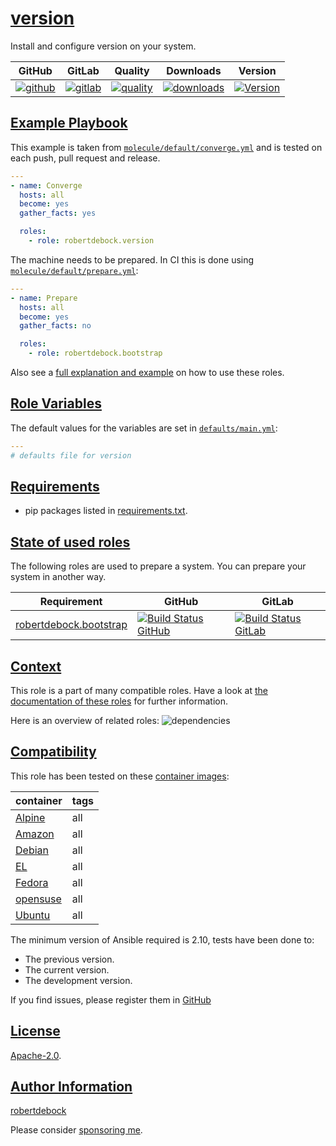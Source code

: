 # [version](#version)

Install and configure version on your system.

|GitHub|GitLab|Quality|Downloads|Version|
|------|------|-------|---------|-------|
|[![github](https://github.com/robertdebock/ansible-role-version/workflows/Ansible%20Molecule/badge.svg)](https://github.com/robertdebock/ansible-role-version/actions)|[![gitlab](https://gitlab.com/robertdebock-iac/ansible-role-version/badges/master/pipeline.svg)](https://gitlab.com/robertdebock-iac/ansible-role-version)|[![quality](https://img.shields.io/ansible/quality/)](https://galaxy.ansible.com/robertdebock/version)|[![downloads](https://img.shields.io/ansible/role/d/)](https://galaxy.ansible.com/robertdebock/version)|[![Version](https://img.shields.io/github/release/robertdebock/ansible-role-version.svg)](https://github.com/robertdebock/ansible-role-version/releases/)|

## [Example Playbook](#example-playbook)

This example is taken from [`molecule/default/converge.yml`](https://github.com/robertdebock/ansible-role-version/blob/master/molecule/default/converge.yml) and is tested on each push, pull request and release.

```yaml
---
- name: Converge
  hosts: all
  become: yes
  gather_facts: yes

  roles:
    - role: robertdebock.version
```

The machine needs to be prepared. In CI this is done using [`molecule/default/prepare.yml`](https://github.com/robertdebock/ansible-role-version/blob/master/molecule/default/prepare.yml):

```yaml
---
- name: Prepare
  hosts: all
  become: yes
  gather_facts: no

  roles:
    - role: robertdebock.bootstrap
```

Also see a [full explanation and example](https://robertdebock.nl/how-to-use-these-roles.html) on how to use these roles.

## [Role Variables](#role-variables)

The default values for the variables are set in [`defaults/main.yml`](https://github.com/robertdebock/ansible-role-version/blob/master/defaults/main.yml):

```yaml
---
# defaults file for version

```

## [Requirements](#requirements)

- pip packages listed in [requirements.txt](https://github.com/robertdebock/ansible-role-version/blob/master/requirements.txt).

## [State of used roles](#state-of-used-roles)

The following roles are used to prepare a system. You can prepare your system in another way.

| Requirement | GitHub | GitLab |
|-------------|--------|--------|
|[robertdebock.bootstrap](https://galaxy.ansible.com/robertdebock/bootstrap)|[![Build Status GitHub](https://github.com/robertdebock/ansible-role-bootstrap/workflows/Ansible%20Molecule/badge.svg)](https://github.com/robertdebock/ansible-role-bootstrap/actions)|[![Build Status GitLab](https://gitlab.com/robertdebock-iac/ansible-role-bootstrap/badges/master/pipeline.svg)](https://gitlab.com/robertdebock-iac/ansible-role-bootstrap)|

## [Context](#context)

This role is a part of many compatible roles. Have a look at [the documentation of these roles](https://robertdebock.nl/) for further information.

Here is an overview of related roles:
![dependencies](https://raw.githubusercontent.com/robertdebock/ansible-role-version/png/requirements.png "Dependencies")

## [Compatibility](#compatibility)

This role has been tested on these [container images](https://hub.docker.com/u/robertdebock):

|container|tags|
|---------|----|
|[Alpine](https://hub.docker.com/repository/docker/robertdebock/alpine/general)|all|
|[Amazon](https://hub.docker.com/repository/docker/robertdebock/amazonlinux/general)|all|
|[Debian](https://hub.docker.com/repository/docker/robertdebock/debian/general)|all|
|[EL](https://hub.docker.com/repository/docker/robertdebock/enterpriselinux/general)|all|
|[Fedora](https://hub.docker.com/repository/docker/robertdebock/fedora/general)|all|
|[opensuse](https://hub.docker.com/repository/docker/robertdebock/opensuse/general)|all|
|[Ubuntu](https://hub.docker.com/repository/docker/robertdebock/ubuntu/general)|all|

The minimum version of Ansible required is 2.10, tests have been done to:

- The previous version.
- The current version.
- The development version.

If you find issues, please register them in [GitHub](https://github.com/robertdebock/ansible-role-version/issues)

## [License](#license)

[Apache-2.0](https://github.com/robertdebock/ansible-role-version/blob/master/LICENSE).

## [Author Information](#author-information)

[robertdebock](https://robertdebock.nl/)

Please consider [sponsoring me](https://github.com/sponsors/robertdebock).
